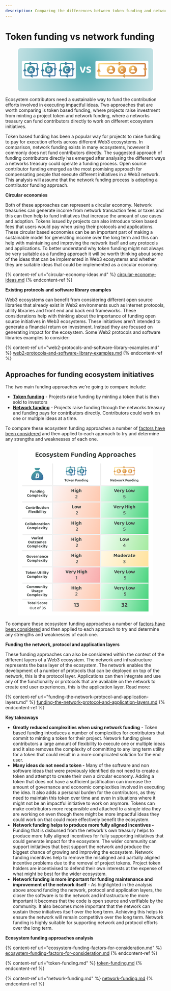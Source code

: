 ```yaml
---
description: Comparing the differences between token funding and network funding
---
```


# Token funding vs network funding

<figure><img src="../../.gitbook/assets/treasury-incentives-header.png" alt=""><figcaption></figcaption></figure>

Ecosystem contributors need a sustainable way to fund the contribution efforts involved in executing impactful ideas. Two approaches that are worth comparing is token based funding, where projects raise investment from minting a project token and network funding, where a networks treasury can fund contributors directly to work on different ecosystem initiatives.

Token based funding has been a popular way for projects to raise funding to pay for execution efforts across different Web3 ecosystems. In comparison, network funding exists in many ecosystems, however it commonly does not fund contributors directly. The suggested approach of funding contributors directly has emerged after analysing the different ways a networks treasury could operate a funding process. Open source contributor funding emerged as the most promising approach for compensating people that execute different initiatives in a Web3 network. This analysis will assume that the network funding process is adopting a contributor funding approach.



**Circular economies**

Both of these approaches can represent a circular economy. Network treasuries can generate income from network transaction fees or taxes and this can then help to fund initiatives that increase the amount of use cases and adoption. Tokens issued by projects can also introduce token based fees that users would pay when using their protocols and applications. These circular based economies can be an important part of making a sustainable model for generating income over the long term and this can help with maintaining and improving the network itself and any protocols and applications. To better understand why token funding might not always be very suitable as a funding approach it will be worth thinking about some of the ideas that can be implemented in Web3 ecosystems and whether they are suitable ideas that could be implemented as a circular economy:

{% content-ref url="circular-economy-ideas.md" %}
[circular-economy-ideas.md](circular-economy-ideas.md)
{% endcontent-ref %}



**Existing protocols and software library examples**

Web3 ecosystems can benefit from considering different open source libraries that already exist in Web2 environments such as internet protocols, utility libraries and front end and back end frameworks. These considerations help with thinking about the importance of funding open source initiatives in Web3 ecosystems. These initiatives aren’t intended to generate a financial return on investment. Instead they are focused on generating impact for the ecosystem. Some Web2 protocols and software libraries examples to consider:

{% content-ref url="web2-protocols-and-software-library-examples.md" %}
[web2-protocols-and-software-library-examples.md](web2-protocols-and-software-library-examples.md)
{% endcontent-ref %}



## **Approaches for funding ecosystem initiatives**

The two main funding approaches we're going to compare include:

* [**Token funding**](token-funding.md) - Projects raise funding by minting a token that is then sold to investors
* [**Network funding**](network-funding.md) - Projects raise funding through the networks treasury and funding pays for contributors directly. Contributors could work on one or multiple ideas at a time.

To compare these ecosystem funding approaches a number of [factors have been considered](ecosystem-funding-factors-for-consideration.md) and then applied to each approach to try and determine any strengths and weaknesses of each one.

<figure><img src="../../.gitbook/assets/ecosystem-funding-approaches (1).png" alt=""><figcaption></figcaption></figure>

To compare these ecosystem funding approaches a number of [factors have been considered](broken-reference) and then applied to each approach to try and determine any strengths and weaknesses of each one.



**Funding the network, protocol and application layers**

These funding approaches can also be considered within the context of the different layers of a Web3 ecosystem. The network and infrastructure represents the base layer of the ecosystem. The network enables the development of a number of protocols that can be deployed on top of the network, this is the protocol layer. Applications can then integrate and use any of the functionality or protocols that are available on the network to create end user experiences, this is the application layer. Read more:

{% content-ref url="funding-the-network-protocol-and-application-layers.md" %}
[funding-the-network-protocol-and-application-layers.md](funding-the-network-protocol-and-application-layers.md)
{% endcontent-ref %}



**Key takeaways**

* **Greatly reduced complexities when using network funding** - Token based funding introduces a number of complexities for contributors that commit to minting a token for their project. Network funding gives contributors a large amount of flexibility to execute one or multiple ideas and it also removes the complexity of committing to any long term utility for a token that could result in a more complicated solution for the end user.
* **Many ideas do not need a token -** Many of the software and non software ideas that were previously identified do not need to create a token and attempt to create their own a circular economy. Adding a token that does not have a sufficient justification can increase the amount of governance and economic complexities involved in executing the idea. It also adds a personal burden for the contributors, as they need to maintain this token over time and even in situations where it might not be an impactful initiative to work on anymore. Tokens can make contributors more responsible and attached to a single idea they are working on even though there might be more impactful ideas they could work on that could more effectively benefit the ecosystem.
* **Network funding helps to produce more fully aligned incentives -** Funding that is disbursed from the network's own treasury helps to produce more fully aligned incentives for fully supporting initiatives that could generate impact for the ecosystem. The wider community can support initiatives that best support the network and produce the biggest chance of growing and improving the ecosystem. Network funding incentives help to remove the misaligned and partially aligned incentive problems due to the removal of project tokens. Project token holders are incentivised to defend their own interests at the expense of what might be best for the wider ecosystem.
* **Network funding is more important for funding maintenance and improvement of the network itself** - As highlighted in the analysis above around funding the network, protocol and application layers, the closer the software is to the network and infrastructure the more important it becomes that the code is open source and verifiable by the community. It also becomes more important that the network can sustain these initiatives itself over the long term. Achieving this helps to ensure the network will remain competitive over the long term. Network funding is highly suitable for supporting network and protocol efforts over the long term.



**Ecosystem funding approaches analysis**

{% content-ref url="ecosystem-funding-factors-for-consideration.md" %}
[ecosystem-funding-factors-for-consideration.md](ecosystem-funding-factors-for-consideration.md)
{% endcontent-ref %}

{% content-ref url="token-funding.md" %}
[token-funding.md](token-funding.md)
{% endcontent-ref %}

{% content-ref url="network-funding.md" %}
[network-funding.md](network-funding.md)
{% endcontent-ref %}
